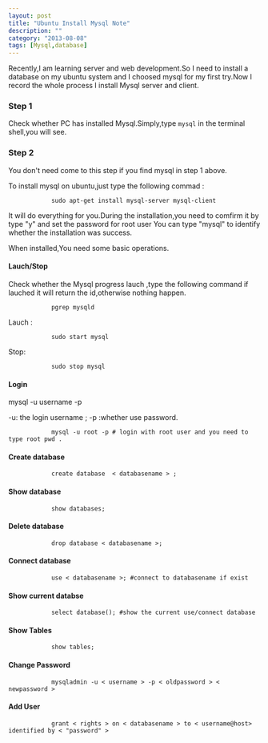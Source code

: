 ```yaml
---
layout: post
title: "Ubuntu Install Mysql Note"
description: ""
category: "2013-08-08"
tags: [Mysql,database]
---
```


Recently,I am learning server and web development.So I need to install a database on my ubuntu 
system and I choosed mysql for my first try.Now I record the whole process I install Mysql server and client.


### Step 1
Check whether  PC has installed Mysql.Simply,type `mysql` in the terminal shell,you will see.


### Step 2
You don't need come to this step if you find mysql in step 1 above.

To install mysql on ubuntu,just type the following commad :


                sudo apt-get install mysql-server mysql-client


It will do everything for you.During the installation,you need to comfirm it by type "y" and set the password for root user
You can type "mysql" to identify whether the installation was success.


When installed,You need some basic operations.

#### Lauch/Stop
Check whether the Mysql progress lauch ,type the following command if lauched it will return the id,otherwise nothing happen.

                pgrep mysqld

Lauch :

                sudo start mysql 

Stop:

                sudo stop mysql

#### Login
mysql -u username -p

-u: the login username ; -p :whether use password.

                mysql -u root -p # login with root user and you need to type root pwd .


#### Create database
                create database  < databasename > ;

#### Show database
                show databases;

#### Delete database
                drop database < databasename >;

#### Connect database
                use < databasename >; #connect to databasename if exist

#### Show current databse
                select database(); #show the current use/connect database

#### Show Tables
                show tables;

#### Change Password
                mysqladmin -u < username > -p < oldpassword > < newpassword >

#### Add User
                grant < rights > on < databasename > to < username@host> identified by < "password" >

